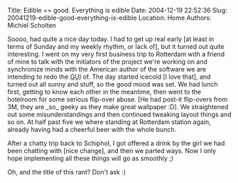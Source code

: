 Title: Edible == good. Everything is edible
Date: 2004-12-19 22:52:36
Slug: 20041219-edible-good-everything-is-edible
Location: Home
Authors: Michiel Scholten

<p>Soooo, had quite a nice day today. I had to get up real early [at least in terms of Sunday and my weekly rhythm, or lack of], but it turned out quite interesting. I went on my very first business trip to Rotterdam with a friend of mine to talk with the initiators of the project we're working on and synchronize minds with the American author of the software we are intending to redo the <acronym title="Graphical User Interface">GUI</acronym> of. The day started icecold [I love that], and turned out all sunny and stuff, so the good mood was set. We had lunch first, getting to know each other in the meantime, then went to the hotelroom for some serious flip-over abuse. [He had post-it flip-overs from 3M, they are _so_ geeky as they make great wallpaper :D]. We straightened out some misunderstandings and then continued tweaking layout things and so on. At half past five we where standing at Rotterdam station again, already having had a cheerful beer with the whole bunch.</p>

<p>After a chatty trip back to Schiphol, I got offered a drink by the girl we had been chatting with [nice change], and then we parted ways. Now I only hope implementing all these things will go as smoothly ;)</p>

<p>Oh, and the title of this rant? Don't ask :)</p>